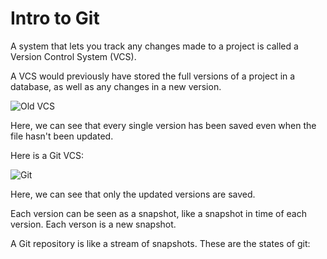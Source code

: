 # Intro to Git

A system that lets you track any changes made to a project is called a Version Control System (VCS).

A VCS would previously have stored the full versions of a project in a database, as well as any changes in a new version.

![Old VCS](C:\Users\dedo2\PycharmProjects\tech_241\Old_VCS.png)

Here, we can see that every single version has been saved even when the file hasn't been updated.

Here is a Git VCS:

![Git](C:\Users\dedo2\PycharmProjects\tech_241\Git.png)

Here, we can see that only the updated versions are saved.

Each version can be seen as a snapshot, like a snapshot in time of each version. Each verson is a new snapshot.

A Git repository is like a stream of snapshots. These are the states of git:

